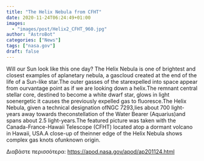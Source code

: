 ```yaml
---
title: "The Helix Nebula from CFHT"
date: 2020-11-24T06:24:49+01:00
images:
  - "images/post/Helix2_CFHT_960.jpg"
author: "AstroBot"
categories: ["News"]
tags: ["nasa.gov"]
draft: false
---
```


Will our Sun look like this one day?  The Helix Nebula is one of brightest and closest examples of aplanetary nebula, a gascloud created at the end of the life of a Sun-like star.The outer gasses of the starexpelled into space appear from ourvantage point as if we are looking down a helix.The remnant central stellar core, destined to become a white dwarf star, glows in light soenergetic it causes the previously expelled gas to fluoresce.The Helix Nebula, given a technical designation ofNGC 7293,lies about 700 light-years away towards theconstellation of the Water Bearer (Aquarius)and spans about 2.5 light-years.The featured picture was taken with the Canada-France-Hawaii Telescope (CFHT) located atop a dormant volcano in Hawaii, USA.A close-up of theinner edge of the Helix Nebula shows complex gas knots ofunknown origin.

Διαβάστε περισσότερα: https://apod.nasa.gov/apod/ap201124.html
